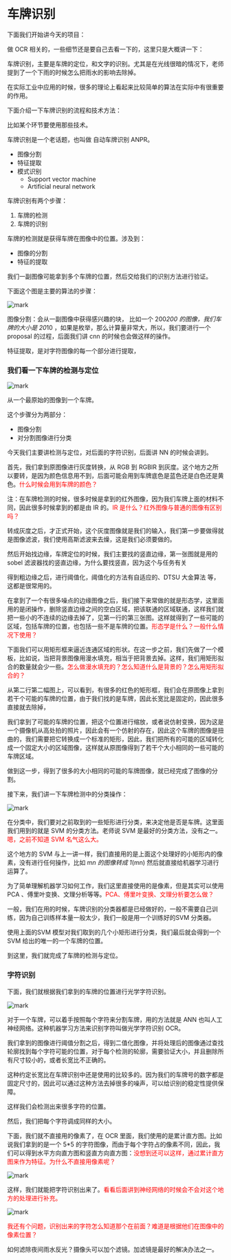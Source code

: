 # 车牌识别


下面我们开始讲今天的项目：

做 OCR 相关的，一些细节还是要自己去看一下的，这里只是大概讲一下：

车牌识别，主要是车牌的定位，和文字的识别。尤其是在光线很暗的情况下，老师提到了一个下雨的时候怎么把雨水的影响去除掉。

在实际工业中应用的时候，很多的理论上看起来比较简单的算法在实际中有很重要的作用。

下面介绍一下车牌识别的流程和技术方法：

比如某个环节要使用那些技术。

车牌识别是一个老话题，也叫做 自动车牌识别 ANPR。

- 图像分割
- 特征提取
- 模式识别
    - Support vector machine
    - Artificial neural network



车牌识别有两个步骤：

1. 车牌的检测
2. 车牌的识别


车牌的检测就是获得车牌在图像中的位置。涉及到：

- 图像的分割
- 特征的提取

我们一副图像可能拿到多个车牌的位置，然后交给我们的识别方法进行验证。

下面这个图是主要的算法的步骤：


![mark](http://pacdb2bfr.bkt.clouddn.com/blog/image/180808/FcAjGh8ACI.png?imageslim)


图像分割：会从一副图像中获得感兴趣的块，
比如一个 200*200 的图像，我们车牌的大小是 20*10 ，如果是枚举，那么计算量非常大，所以，我们要进行一个 proposal 的过程，后面我们讲 cnn 的时候也会做这样的操作。

特征提取，是对字符图像的每一个部分进行提取，

### 我们看一下车牌的检测与定位

![mark](http://pacdb2bfr.bkt.clouddn.com/blog/image/180808/H00jJma30L.png?imageslim)

从一个最原始的图像到一个车牌。

这个步骤分为两部分：

- 图像分割
- 对分割图像进行分类

今天我们主要讲检测与定位，对后面的字符识别，后面讲 NN 的时候会讲到。

首先，我们拿到原图像进行灰度转换，从 RGB 到 RGBIR 到灰度。这个地方之所以要转，是因为颜色信息用不到，后面可能会用到车牌底色是蓝色还是白色还是黄色。<span style="color:red;">什么时候会用到车牌的颜色？</span>

注：在车牌检测的时候，很多时候是拿到的红外图像，因为我们车牌上面的材料不同，因此很多时候拿到的都是由 IR 的。<span style="color:red;">IR 是什么？红外图像与普通的图像有区别吗？</span>

转成灰度之后，才正式开始，这个灰度图像就是我们的输入，我们第一步要做得就是图像滤波，我们使用高斯滤波来去燥，这是我们必须要做的。

然后开始找边缘，车牌定位的时候，我们主要找的竖直边缘，第一张图就是用的 sobel 滤波器找的竖直边缘，为什么要找竖直，因为这个与任务有关

得到粗边缘之后，进行阈值化，阈值化的方法有自适应的、DTSU 大金算法 等，这都是很常用的。

在拿到了一个有很多噪点的边缘图像之后，我们接下来常做的就是形态学，这里面用的是闭操作，删除竖直边缘之间的空白区域，把该联通的区域联通，这样我们就把一些小的不连续的边缘去掉了，见第一行的第三张图。这样就得到了一些可能的区域，包括车牌的位置，也包括一些不是车牌的位置。<span style="color:red;">形态学是什么？一般什么情况下使用？</span>

下面我们可以用矩形框来逼近连通区域的形状。在这一步之前，我们先做了一个模板，比如说，当把背景图像用漫水填充，相当于把背景去掉。这样，我们用矩形拟合的数量就会少一些。<span style="color:red;">怎么做漫水填充的？怎么知道什么是背景的？怎么用矩形拟合的？</span>

从第二行第二幅图上，可以看到，有很多的红色的矩形框，我们会在原图像上拿到若干个可能的车牌的位置，由于我们找的是车牌，因此长宽比是固定的，因此很多直接就去除掉，

我们拿到了可能的车牌的位置，把这个位置进行缩放，或者说仿射变换，因为这是一个摄像机从高处拍的照片，因此会有一个仿射的存在，因此这个车牌的图像是扭曲的，我们需要把它转换成一个标准的矩形，因此，我们把所有的可能的区域转化成一个固定大小的区域图像，这样就从原图像得到了若干个大小相同的一些可能的车牌区域。

做到这一步，得到了很多的大小相同的可能的车牌图像，就已经完成了图像的分割。


接下来，我们讲一下车牌检测中的分类操作：

![mark](http://pacdb2bfr.bkt.clouddn.com/blog/image/180808/d31j223565.png?imageslim)

在分类中，我们要对之前取到的一些矩形进行分类，来决定他是否是车牌。这里面我们用到的就是 SVM 的分类方法。老师说 SVM 是最好的分类方法，没有之一。<span style="color:red;">嗯，之前不知道 SVM 名气这么大。</span>


这个地方的 SVM 与上一讲一样，我们直接用的是上面这个处理好的小矩形内的像素，没有进行任何操作，比如 m*n 的图像转成 1*(mn) 然后就直接给机器学习进行运算了。


为了简单理解机器学习如何工作，我们这里直接使用的是像素，但是其实可以使用 PCA 、傅里叶变换、文理分析等等。<span style="color:red;">PCA、傅里叶变换、文理分析要怎么做？</span>

一般，我们在用的时候，车牌识别的分类器都是已经做好的，一般不需要自己训练，因为自己训练样本量一般太少，我们一般是用一个训练好的SVM 分类器。

使用上面的SVM 模型对我们取到的几个小矩形进行分类，我们最后就会得到一个 SVM 给出的唯一的一个车牌的位置。

到这里，我们就完成了车牌的检测与定位。


### 字符识别

下面，我们就根据我们拿到的车牌的位置进行光学字符识别。

![mark](http://pacdb2bfr.bkt.clouddn.com/blog/image/180808/eGjek7mfAg.png?imageslim)


对于一个车牌，可以着手按照每个字符来分割车牌，用的方法就是 ANN 也叫人工神经网络。这种机器学习方法来识别字符叫做光学字符识别 OCR。

我们拿到的图像进行阈值分割之后，得到二值化图像，并将处理后的图像通过查找轮廓找到每个字符可能的位置，对于每个检测的轮廓，需要验证大小，并且删除所有尺寸较小的，或者长宽比不正确的。

这种约定长宽比在车牌识别中还是使用的比较多的。因为我们的车牌号的数字都是固定尺寸的，因此可以通过这种方法去掉很多的噪声，可以给识别的稳定性提供保障。

这样我们会检测出来很多字符的位置。

然后，我们把每个字符调成同样的大小。

下面，我们就不直接用的像素了，在 OCR 里面，我们使用的是累计直方图。比如说我们拿到的是一个 5*5 的字符图像，而由于每个字符占的像素不同，因此，我们可以得到水平方向直方图和竖直方向直方图：<span style="color:red;">没想到还可以这样，通过累计直方图来作为特征。为什么不直接用像素呢？</span>


![mark](http://pacdb2bfr.bkt.clouddn.com/blog/image/180808/B3e3lHaKb5.png?imageslim)

这样，我们就能把字符识别出来了。<span style="color:red;">看看后面讲到神经网络的时候会不会对这个地方的处理进行补充。</span>

![mark](http://pacdb2bfr.bkt.clouddn.com/blog/image/180808/Lldc5I9j9L.png?imageslim)


<span style="color:red;">我还有个问题，识别出来的字符怎么知道那个在前面？难道是根据他们在图像中的像素位置？</span>



如何滤除夜间雨水反光？摄像头可以加个滤镜。加滤镜是最好的解决办法之一。
